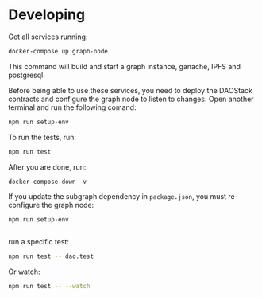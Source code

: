 # Developing

Get all services running:

```sh
docker-compose up graph-node
```

This command will build and start a graph instance, ganache, IPFS and postgresql.

Before being able to use these services, you need to deploy the DAOStack contracts and configure the graph node to listen to changes.
Open another terminal and run the following comand:
```sh
npm run setup-env
```

To run the tests, run:
```sh
npm run test
```

After you are done, run:
```
docker-compose down -v
```
If you update the subgraph dependency in `package.json`, you must re-configure the graph node:
```
npm run setup-env
```

##

run a specific test:
```sh
npm run test -- dao.test
```
Or watch:
```sh
npm run test -- --watch
```

